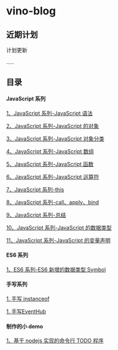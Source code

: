 # vino-blog

## 近期计划

计划更新

.....

## 目录

#### JavaScript 系列

[1、JavaScript 系列-JavaScript 语法](./articles/JavaScript/JavaScript系列-JavaScript语法.md)

[2、JavaScript 系列-JavaScript 的对象](./articles/JavaScript/JavaScript系列-JavaScript的对象.md)

[3、JavaScript 系列-JavaScript 对象分类](./articles/JavaScript/JavaScript系列-JavaScript对象分类.md)

[4、JavaScript 系列-JavaScript 数组](./articles/JavaScript/JavaScript系列-JavaScript数组.md)

[5、JavaScript 系列-JavaScript 函数](./articles/JavaScript/JavaScript系列-JavaScript函数.md)

[6、JavaScript 系列-JavaScript 运算符](./articles/JavaScript/JavaScript系列-JavaScript运算符.md)

[7、JavaScript 系列-this](./articles/JavaScript/JavaScript系列-this.md)

[8、JavaScript 系列-call、apply、bind](./articles/JavaScript/JavaScript系列-Jcall、apply、bind这次真的弄懂了.md)

[9、JavaScript 系列-总结](./articles/JavaScript/JavaScript系列-JavaScript归纳成三个定理.md)

[10、JavaScript 系列-JavaScript 的数据类型](./articles/JavaScript/JavaScript系列-JavaScript的数据类型.md)

[11、JavaScript 系列-JavaScript 的变量声明](./articles/JavaScript/JavaScript系列-JavaScript的变量声明.md)

#### ES6 系列

[1、ES6 系列-ES6 新增的数据类型 Symbol](./articles/ES6/ES6系列-ES6新增的数据类型Symbol.md)

#### 手写系列

[1. 手写 instanceof](./articles/手写系列/手写instanceof.md)

[1. 手写EventHub](./articles/手写系列/手写eventHub.md)

#### 制作的小 demo

[1、基于 nodejs 实现的命令行 TODO 程序 ](./articles/demo/基于nodejs实现的命令行TODO程序.md)
